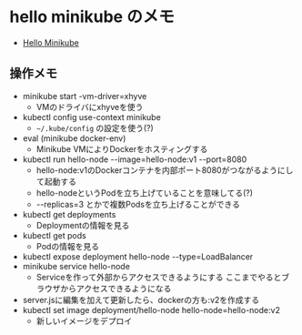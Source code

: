 # hello minikube のメモ

* [Hello Minikube](https://kubernetes.io/docs/tutorials/hello-minikube/)

## 操作メモ

* minikube start -vm-driver=xhyve
  * VMのドライバにxhyveを使う
* kubectl config use-context minikube
  * ```~/.kube/config``` の設定を使う(?)
* eval (minikube docker-env)
  * Minikube VMによりDockerをホスティングする
* kubectl run hello-node --image=hello-node:v1 --port=8080
  * hello-node:v1のDockerコンテナを内部ポート8080がつながるようにして起動する
  * hello-nodeというPodを立ち上げていることを意味してる(?)
  * --replicas=3 とかで複数Podsを立ち上げることができる
* kubectl get deployments
  * Deploymentの情報を見る
* kubectl get pods
  * Podの情報を見る
* kubectl expose deployment hello-node --type=LoadBalancer  
* minikube service hello-node  
  * Serviceを作って外部からアクセスできるようにする
ここまでやるとブラウザからアクセスできるようになる
* server.jsに編集を加えて更新したら、dockerの方も:v2を作成する
* kubectl set image deployment/hello-node hello-node=hello-node:v2
  * 新しいイメージをデプロイ


